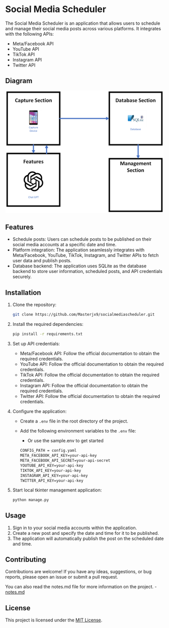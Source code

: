 # Social Media Scheduler

The Social Media Scheduler is an application that allows users to schedule and manage their social media posts across various platforms. It integrates with the following APIs:

- Meta/Facebook API
- YouTube API
- TikTok API
- Instagram API
- Twitter API

## Diagram
![Diagram](diagram.png)

## Features

- Schedule posts: Users can schedule posts to be published on their social media accounts at a specific date and time.
- Platform integration: The application seamlessly integrates with Meta/Facebook, YouTube, TikTok, Instagram, and Twitter APIs to fetch user data and publish posts.
- Database backend: The application uses SQLite as the database backend to store user information, scheduled posts, and API credentials securely.

## Installation

1. Clone the repository:

    ```bash
    git clone https://github.com/Masterjx9/socialmediascheduler.git
    ```

2. Install the required dependencies:

    ```bash
    pip install -r requirements.txt
    ```

3. Set up API credentials:

    - Meta/Facebook API: Follow the official documentation to obtain the required credentials.
    - YouTube API: Follow the official documentation to obtain the required credentials.
    - TikTok API: Follow the official documentation to obtain the required credentials.
    - Instagram API: Follow the official documentation to obtain the required credentials.
    - Twitter API: Follow the official documentation to obtain the required credentials.

4. Configure the application:

    - Create a `.env` file in the root directory of the project.
    - Add the following environment variables to the `.env` file:
        - Or use the sample.env to get started

      ```plaintext
      CONFIG_PATH = config.yaml
      META_FACEBOOK_API_KEY=your-api-key
      META_FACEBOOK_API_SECRET=your-api-secret
      YOUTUBE_API_KEY=your-api-key
      TIKTOK_API_KEY=your-api-key
      INSTAGRAM_API_KEY=your-api-key
      TWITTER_API_KEY=your-api-key
      ```

5. Start local tkinter management application:

    ```bash
    python manage.py
    ```

## Usage

1. Sign in to your social media accounts within the application.
2. Create a new post and specify the date and time for it to be published.
3. The application will automatically publish the post on the scheduled date and time.

## Contributing

Contributions are welcome! If you have any ideas, suggestions, or bug reports, please open an issue or submit a pull request.

You can also read the notes.md file for more information on the project. - [notes.md](notes.md)

## License

This project is licensed under the [MIT License](LICENSE).